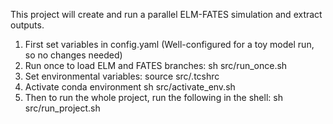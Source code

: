 
This project will create and run a parallel ELM-FATES simulation and extract outputs.

1. First set variables in config.yaml (Well-configured for a toy model run, so no changes needed)
2. Run once to load ELM and FATES branches:
sh src/run_once.sh
3. Set environmental variables:
source src/.tcshrc
4. Activate conda environment
sh src/activate_env.sh 
4. Then to run the whole project, run the following in the shell:
sh src/run_project.sh
